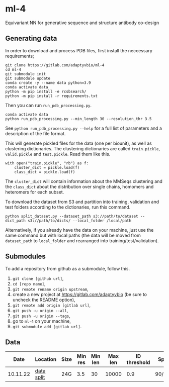 # ml-4
Equivariant NN for generative sequence and structure antibody co-design

## Generating data
In order to download and process PDB files, first install the neccessary requirements;
```
git clone https://gitlab.com/adaptyvbio/ml-4
cd ml-4
git submodule init
git submodule update
conda create -y --name data python=3.9
conda activate data
python -m pip install -e rcsbsearch/ 
python -m pip install -r requirements.txt
```

Then you can run `run_pdb_processing.py`.
```
conda activate data
python run_pdb_processing.py --min_length 30 --resolution_thr 3.5
```

See `python run_pdb_processing.py --help` for a full list of parameters and a description of the file format.

This will generate pickled files for the data (one per biounit), as well as clustering dictionaries. The clustering dictionaries 
are called `train.pickle`, `valid.pickle` and `test.pickle`. Read them like this.
```
with open("train.pickle", "rb") as f:
    cluster_dict = pickle.load(f)
    class_dict = pickle.load(f)
```

The `cluster_dict` will contain information about the MMSeqs clustering and the `class_dict` about the distribution over single chains, homomers and heteromers for each subset.

To download the dataset from S3 and partition into training, validation and test folders according to the dictionaries, run this command.
```
python split_dataset.py --dataset_path s3://path/to/dataset --dict_path s3://path/to/dicts/ --local_folder /local/path
```

Alternatively, if you already have the data on your machine, just use the same command but with local paths (the data will be moved from `dataset_path` to `local_folder` and rearranged into training/test/validation).

## Submodules

To add a repository from github as a submodule, follow this.
1. `git clone [github url]`,
2. `cd [repo name]`,
3. `git remote rename origin upstream`,
4. create a new project at https://gitlab.com/adaptyvbio (be sure to uncheck the README option),
5. `git remote add origin [gitlab url]`,
6. `git push -u origin --all`,
7. `git push -u origin --tags`,
8. go to `ml-4` on your machine,
9. `git submodule add [gitlab url]`.


## Data

|Date    |Location|Size|Min res|Min len|Max len|ID threshold|Split|
|--------|--------|----|-------|-------|-------|------------|-----|
|10.11.22|[data](s3://ml4-main-storage/bestprot_20221110/) [split]("s3://ml4-main-storage/bestprot_20221110_splits_dict/")|24G|3.5|30|10000|0.9|90/5/5|



